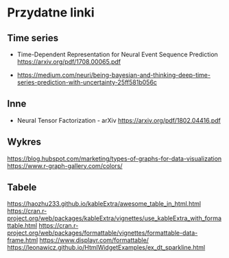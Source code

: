 # Przydatne linki

## Time series
* Time-Dependent Representation for Neural Event Sequence Prediction
  https://arxiv.org/pdf/1708.00065.pdf

* https://medium.com/neuri/being-bayesian-and-thinking-deep-time-series-prediction-with-uncertainty-25ff581b056c

## Inne
* Neural Tensor Factorization - arXiv
  https://arxiv.org/pdf/1802.04416.pdf

## Wykres
https://blog.hubspot.com/marketing/types-of-graphs-for-data-visualization
https://www.r-graph-gallery.com/colors/

## Tabele
https://haozhu233.github.io/kableExtra/awesome_table_in_html.html
https://cran.r-project.org/web/packages/kableExtra/vignettes/use_kableExtra_with_formattable.html
https://cran.r-project.org/web/packages/formattable/vignettes/formattable-data-frame.html
https://www.displayr.com/formattable/
https://leonawicz.github.io/HtmlWidgetExamples/ex_dt_sparkline.html
